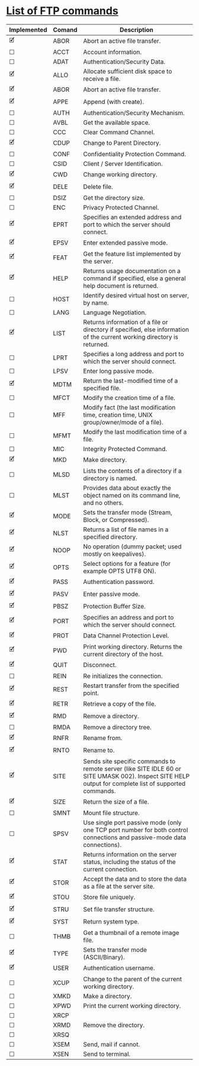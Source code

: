 # [List of FTP commands](https://en.wikipedia.org/wiki/List_of_FTP_commands)

  Implemented   | Comand        | Description
  ------------- | ------------- | -------------
  🗹             | ABOR          | Abort an active file transfer.
  ☐             | ACCT          | Account information.
  ☐             | ADAT          | Authentication/Security Data.
  🗹             | ALLO          | Allocate sufficient disk space to receive a file.
  🗹             | ABOR          | Abort an active file transfer.
  🗹             | APPE          | Append (with create).
  ☐             | AUTH          | Authentication/Security Mechanism.
  ☐             | AVBL          | Get the available space.
  ☐             | CCC           | Clear Command Channel.
  🗹             | CDUP          | Change to Parent Directory.
  ☐             | CONF          | Confidentiality Protection Command.
  ☐             | CSID          | Client / Server Identification.
  🗹             | CWD           | Change working directory.
  🗹             | DELE          | Delete file.
  ☐             | DSIZ          | Get the directory size.
  ☐             | ENC           | Privacy Protected Channel.
  🗹             | EPRT          | Specifies an extended address and port to which the server should connect.
  🗹             | EPSV          | Enter extended passive mode.
  🗹             | FEAT          | Get the feature list implemented by the server.
  🗹             | HELP          | Returns usage documentation on a command if specified, else a general help document is returned.
  ☐             | HOST          | Identify desired virtual host on server, by name.
  ☐             | LANG          | Language Negotiation.
  🗹             | LIST          | Returns information of a file or directory if specified, else information of the current working directory is returned.
  ☐             | LPRT          | Specifies a long address and port to which the server should connect.
  ☐             | LPSV          | Enter long passive mode.
  🗹             | MDTM          | Return the last-modified time of a specified file.
  ☐             | MFCT          | Modify the creation time of a file.
  ☐             | MFF           | Modify fact (the last modification time, creation time, UNIX group/owner/mode of a file).
  ☐             | MFMT          | Modify the last modification time of a file.
  ☐             | MIC           | Integrity Protected Command.
  🗹             | MKD           | Make directory.
  ☐             | MLSD          | Lists the contents of a directory if a directory is named.
  ☐             | MLST          | Provides data about exactly the object named on its command line, and no others.
  🗹             | MODE          | Sets the transfer mode (Stream, Block, or Compressed).
  🗹             | NLST          | Returns a list of file names in a specified directory.
  🗹             | NOOP          | No operation (dummy packet; used mostly on keepalives).
  🗹             | OPTS          | Select options for a feature (for example OPTS UTF8 ON).
  🗹             | PASS          | Authentication password.
  🗹             | PASV          | Enter passive mode.
  🗹             | PBSZ          | Protection Buffer Size.
  🗹             | PORT          | Specifies an address and port to which the server should connect.
  🗹             | PROT          | Data Channel Protection Level.
  🗹             | PWD           | Print working directory. Returns the current directory of the host.
  🗹             | QUIT          | Disconnect.
  ☐             | REIN          | Re initializes the connection.
  🗹             | REST          | Restart transfer from the specified point.
  🗹             | RETR          | Retrieve a copy of the file.
  🗹             | RMD           | Remove a directory.
  ☐             | RMDA          | Remove a directory tree.
  🗹             | RNFR          | Rename from.
  🗹             | RNTO          | Rename to.
  🗹             | SITE          | Sends site specific commands to remote server (like SITE IDLE 60 or SITE UMASK 002). Inspect SITE HELP output for complete list of supported commands.
  🗹             | SIZE           | Return the size of a file.
  ☐             | SMNT           | Mount file structure.
  ☐             | SPSV           | Use single port passive mode (only one TCP port number for both control connections and passive-mode data connections).
  🗹             | STAT           | Returns information on the server status, including the status of the current connection.
  🗹             | STOR           | Accept the data and to store the data as a file at the server site.
  🗹             | STOU           | Store file uniquely.
  🗹             | STRU           | Set file transfer structure.
  🗹             | SYST           | Return system type.
  ☐             | THMB           | Get a thumbnail of a remote image file.
  🗹             | TYPE           | Sets the transfer mode (ASCII/Binary).
  🗹             | USER           | Authentication username.
  ☐             | XCUP           | Change to the parent of the current working directory.
  ☐             | XMKD           | Make a directory.
  ☐             | XPWD           | Print the current working directory.
  ☐             | XRCP           |
  ☐             | XRMD           | Remove the directory.
  ☐             | XRSQ           |
  ☐             | XSEM           | Send, mail if cannot.
  ☐             | XSEN           | Send to terminal.
